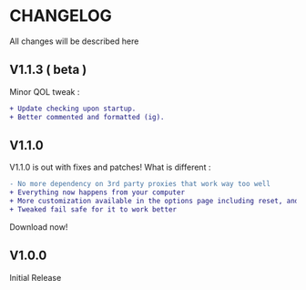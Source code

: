 # CHANGELOG
All changes will be described here
## V1.1.3 ( beta )
Minor QOL tweak :
```diff
+ Update checking upon startup.
+ Better commented and formatted (ig).
```

## V1.1.0
V1.1.0 is out with fixes and patches!
What is different : 
```diff
- No more dependency on 3rd party proxies that work way too well
+ Everything now happens from your computer
+ More customization available in the options page including reset, and number of strikes
+ Tweaked fail safe for it to work better
```
Download now!

## V1.0.0
Initial Release
